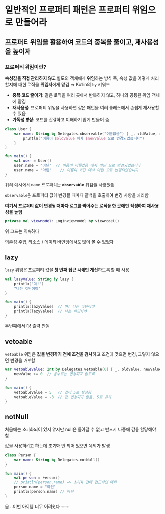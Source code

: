 # 일반적인 프로퍼티 패턴은 프로퍼티 위임으로 만들어라

## **프로퍼티 위임**을 활용하여 **코드의 중복을 줄이고, 재사용성을 높이자**

### **프로퍼티 위임이란?**

**속성값을 직접 관리하지 않고** 별도의 객체에게 **위임**하는 방식
즉, 속성 값을 어떻게 처리할지에 대한 로직을 **위임자**에게 맡김 ⇒ Kotlin의 `by` 키워드

- **중복 코드 줄이기**: 같은 로직을 여러 곳에서 반복하지 않고, 하나의 공통된 위임 객체에 맡김
- **재사용성**: 프로퍼티 위임을 사용하면 같은 패턴을 여러 클래스에서 손쉽게 재사용할 수 있음
- **가독성 향상**: 코드를 간결하고 이해하기 쉽게 만들어 줌

```kotlin
class User {
    var name: String by Delegates.observable("이름없음") { _, oldValue, newValue ->
        println("이름이 $oldValue 에서 $newValue 으로 변경되었습니다")
    }
}

fun main() {
    val user = User()
    user.name = "아딘"  // 이름이 이름없음 에서 아딘 으로 변경되었습니다
    user.name = "아린"    // 이름이 아딘 에서 아린 으로 변경되었습니다
}
```

위의 예시에서 `name` 프로퍼티는 **`observable`** 위임을 사용했음

`observable`은 프로퍼티 값이 변경될 때마다 콜백을 호출하여 변경 사항을 처리함

**여기서 프로퍼티 값이 변경될 때마다 로그를 찍어주는 로직을 한 곳에만 작성하여 재사용성을 높임**

```kotlin
private val viewModel: LoginViewModel by viewModel()
```

위 코드는 익숙하다

의존성 주입, 리소스 / 데이터 바인딩에서도 많이 볼 수 있었다

## lazy

`lazy` 위임은 프로퍼티 값을 **첫 번째 접근 시에만 계산**하도록 할 때 사용

```kotlin
val lazyValue: String by lazy {
    println("먀!")
    "나는 아딘이야"
}

fun main() {
    println(lazyValue)  // 먀! 나는 아딘이야
    println(lazyValue)  // 나는 아딘이야 
}

```

두번째에서 먀! 출력 안됨

## vetoable

`vetoable` 위임은 **값을 변경하기 전에 조건을 검사**하고 조건에 맞으면 변경, 그렇지 않으면 변경을 거부함

```kotlin
var vetoableValue: Int by Delegates.vetoable(0) { _, oldValue, newValue ->
    newValue >= 0  // 음수로는 변경되지 않도록
}

fun main() {
    vetoableValue = 5   // 값이 5로 설정됨
    vetoableValue = -3  // 값 변경되지 않음, 5로 유지
}
```

## notNull

처음에는 초기화되어 있지 않지만 null은 들어갈 수 없고 반드시 나중에 값을 할당해야 함

값을 사용하려고 하는데 초기화 안 되어 있으면 예외가 발생

```kotlin
class Person {
    var name: String by Delegates.notNull()
}

fun main() {
    val person = Person()
    // println(person.name) => 초기화 전에 접근하면 예외
    person.name = "아딘"  
    println(person.name) // 아딘
}

```

음 ..이번 아이템 너무 어려웠다 ㅜㅜ